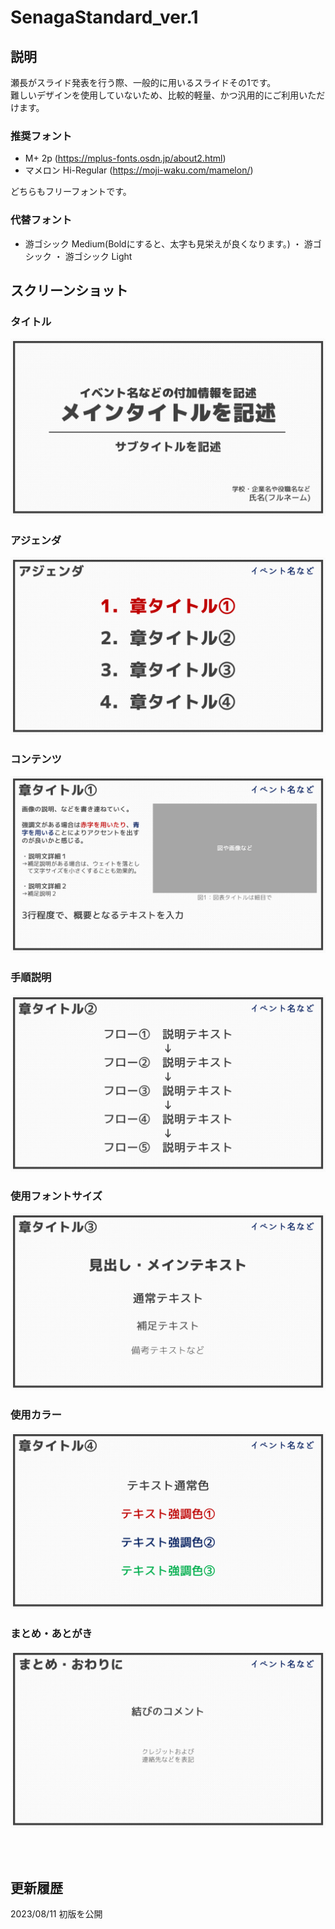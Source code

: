 # SenagaStandard_ver.1
## 説明
瀬長がスライド発表を行う際、一般的に用いるスライドその1です。<br>
難しいデザインを使用していないため、比較的軽量、かつ汎用的にご利用いただけます。

### 推奨フォント
- M+ 2p (https://mplus-fonts.osdn.jp/about2.html)
- マメロン Hi-Regular (https://moji-waku.com/mamelon/)

どちらもフリーフォントです。

### 代替フォント
- 游ゴシック Medium(Boldにすると、太字も見栄えが良くなります。) ・ 游ゴシック ・ 游ゴシック Light

## スクリーンショット
### タイトル
![タイトル](images/slide1.PNG)
### アジェンダ
![アジェンダ](images/slide2.PNG)
### コンテンツ
![コンテンツ](images/slide3.PNG)
### 手順説明
![手順説明](images/slide5.PNG)
### 使用フォントサイズ
![使用フォントサイズ](images/slide7.PNG)
### 使用カラー
![使用カラー](images/slide9.PNG)
### まとめ・あとがき
![まとめ・あとがき](images/slide10.PNG)

<br>
<br>

## 更新履歴
2023/08/11 初版を公開